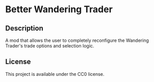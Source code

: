 # Better Wandering Trader

## Description

A mod that allows the user to completely reconfigure the Wandering Trader's trade options and selection logic.

## License

This project is available under the CC0 license.
